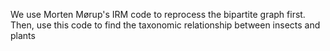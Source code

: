 We use Morten Mørup's IRM code to reprocess the bipartite graph first.
Then, use this code to find the taxonomic relationship between insects and plants
